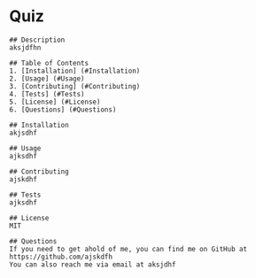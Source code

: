 # Quiz

    ## Description
    aksjdfhn

    ## Table of Contents
    1. [Installation] (#Installation)
    2. [Usage] (#Usage)
    3. [Contributing] (#Contributing)
    4. [Tests] (#Tests)
    5. [License] (#License)
    6. [Questions] (#Questions)

    ## Installation
    akjsdhf

    ## Usage
    ajksdhf

    ## Contributing
    ajskdhf

    ## Tests
    ajksdhf

    ## License
    MIT

    ## Questions
    If you need to get ahold of me, you can find me on GitHub at https://github.com/ajskdfh
    You can also reach me via email at aksjdhf
